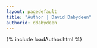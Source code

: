 ```yaml
---
layout: pagedefault
title: "Author | David Dabydeen"
authorid: ddabydeen
---
```

{% include loadAuthor.html %}